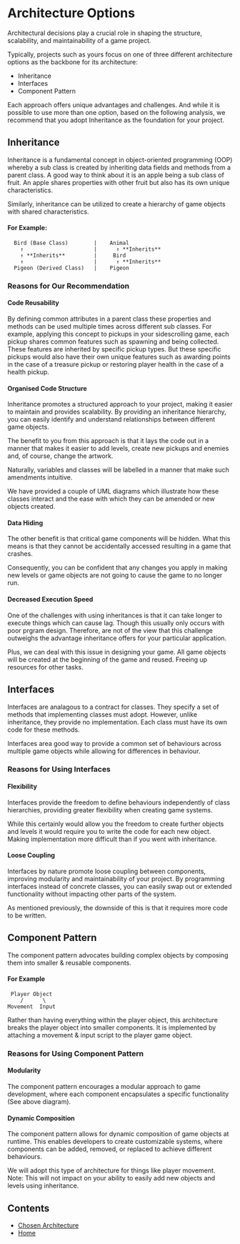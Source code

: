# Architecture Options

Architectural decisions play a crucial role in shaping the structure, scalability, and maintainability of a game project.

Typically, projects such as yours focus on one of three different architecture options as the backbone for its architecture:
- Inheritance
- Interfaces
- Component Pattern

Each approach offers unique advantages and challenges. And while it is possible to use more than one option, based on the following analysis, we recommend that you adopt Inheritance as the foundation for your project.

## Inheritance
Inheritance is a fundamental concept in object-oriented programming (OOP) whereby a sub class is created by inheriting data fields and methods from a parent class. A good way to think about it is an apple being a sub class of fruit. An apple shares properties with other fruit but also has its own unique characteristics.

Similarly, inheritance can be utilized to create a hierarchy of game objects with shared characteristics.

#### For Example:
```
  Bird (Base Class)        |    Animal
    ↑                      |      ↑ **Inherits**
    ↑ **Inherits**         |     Bird
    ↑                      |      ↑ **Inherits**
  Pigeon (Derived Class)   |    Pigeon
```

### Reasons for Our Recommendation

#### Code Reusability
By defining common attributes in a parent class these properties and methods can be used multiple times across different sub classes. For example, applying this concept to pickups in your sidescrolling game, each pickup shares common features such as spawning and being collected. These features are inherited by specific pickup types. But these specific pickups would also have their own unique features such as awarding points in the case of a treasure pickup or restoring player health in the case of a health pickup.

#### Organised Code Structure
Inheritance promotes a structured approach to your project, making it easier to maintain and provides scalability. By providing an inheritance hierarchy, you can easily identify and understand relationships between different game objects.

The benefit to you from this approach is that it lays the code out in a manner that makes it easier to add levels, create new pickups and enemies and, of course, change the artwork.

Naturally, variables and classes will be labelled in a manner that make such amendments intuitive.

We have provided a couple of UML diagrams which illustrate how these classes interact and the ease with which they can be amended or new objects created.

#### Data Hiding

The other benefit is that critical game components will be hidden. What this means is that they cannot be accidentally accessed resulting in a game that crashes.

Consequently, you can be confident that any changes you apply in making new levels or game objects are not going to cause the game to no longer run.

#### Decreased Execution Speed

One of the challenges with using inheritances is that it can take longer to execute things which can cause lag. Though this usually only occurs with poor prgram design. Therefore, are not of the view that this challenge outweighs the advantage inheritance offers for your particular application.

Plus, we can deal with this issue in designing your game. All game objects will be created at the beginning of the game and reused. Freeing up resources for other tasks.

## Interfaces
Interfaces are analagous to a contract for classes. They specify a set of methods that implementing classes must adopt. However, unlike inheritance, they provide no implementation. Each class must have its own code for these methods. 

Interfaces area good way to provide a common set of behaviours across multiple game objects while allowing for differences in behaviour.

### Reasons for Using Interfaces

#### Flexibility
Interfaces provide the freedom to define behaviours independently of class hierarchies, providing greater flexibility when creating game systems.

While this certainly would allow you the freedom to create further objects and levels it would require you to write the code for each new object. Making implementation more difficult than if you went with inheritance.

#### Loose Coupling
Interfaces by nature promote loose coupling between components, improving modularity and maintainability of your project. By programming interfaces instead of concrete classes, you can easily swap out or extended functionality without impacting other parts of the system.

As mentioned previously, the downside of this is that it requires more code to be written.

## Component Pattern
The component pattern advocates building complex objects by composing them into smaller & reusable components.

#### For Example
```
 Player Object
    /      \              
Movement  Input 
```
Rather than having everything within the player object, this architecture breaks the player object into smaller components. It is implemented by attaching a movement & input script to the player game object.

### Reasons for Using Component Pattern

#### Modularity
The component pattern encourages a modular approach to game development, where each component encapsulates a specific functionality (See above diagram).

#### Dynamic Composition
The component pattern allows for dynamic composition of game objects at runtime. This enables developers to create customizable systems, where components can be added, removed, or replaced to achieve different behaviours.

We will adopt this type of architecture for things like player movement. Note: This will not impact on your ability to easily add new objects and levels using inheritance.


## Contents
[//]: # (You need to populate these pages, they are part of your grades)
* [Chosen Architecture](architecture.md)
* [Home](../README.md)